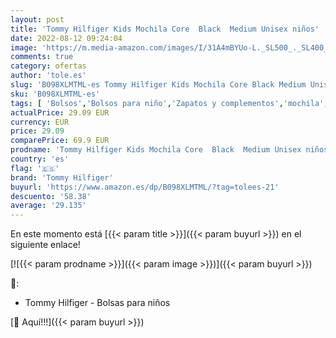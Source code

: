 ```yaml
---
layout: post
title: 'Tommy Hilfiger Kids Mochila Core  Black  Medium Unisex niños'
date: 2022-08-12 09:24:04
image: 'https://m.media-amazon.com/images/I/31A4mBYUo-L._SL500_._SL400_.jpg'
comments: true
category: ofertas
author: 'tole.es'
slug: 'B098XLMTML-es Tommy Hilfiger Kids Mochila Core Black Medium Unisex niños'
sku: 'B098XLMTML-es'
tags: [ 'Bolsos','Bolsos para niño','Zapatos y complementos','mochila','tommy hilfiger','🇪🇸', ]
actualPrice: 29.09 EUR
currency: EUR
price: 29.09
comparePrice: 69.9 EUR
prodname: 'Tommy Hilfiger Kids Mochila Core  Black  Medium Unisex niños'
country: 'es'
flag: '🇪🇸'
brand: 'Tommy Hilfiger'
buyurl: 'https://www.amazon.es/dp/B098XLMTML/?tag=tolees-21'
descuento: '58.38'
average: '29.135'
---
```


En este momento está [{{< param title >}}]({{< param buyurl >}}) en el siguiente enlace!

[![{{< param prodname >}}]({{< param image >}})]({{< param buyurl >}})

🔎:

- Tommy Hilfiger - Bolsas para niños

[🛒 Aquí!!!]({{< param buyurl >}})
